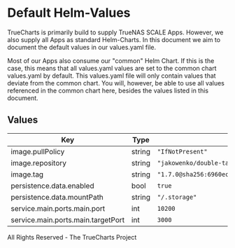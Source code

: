 # Default Helm-Values

TrueCharts is primarily build to supply TrueNAS SCALE Apps.
However, we also supply all Apps as standard Helm-Charts. In this document we aim to document the default values in our values.yaml file.

Most of our Apps also consume our "common" Helm Chart.
If this is the case, this means that all values.yaml values are set to the common chart values.yaml by default. This values.yaml file will only contain values that deviate from the common chart.
You will, however, be able to use all values referenced in the common chart here, besides the values listed in this document.

## Values

| Key | Type | Default | Description |
|-----|------|---------|-------------|
| image.pullPolicy | string | `"IfNotPresent"` |  |
| image.repository | string | `"jakowenko/double-take"` |  |
| image.tag | string | `"1.7.0@sha256:6960ec3f20ae224badb2c3826198286227edd5c5af7edb2c95b5e9eff182fb9a"` |  |
| persistence.data.enabled | bool | `true` |  |
| persistence.data.mountPath | string | `"/.storage"` |  |
| service.main.ports.main.port | int | `10200` |  |
| service.main.ports.main.targetPort | int | `3000` |  |

All Rights Reserved - The TrueCharts Project
